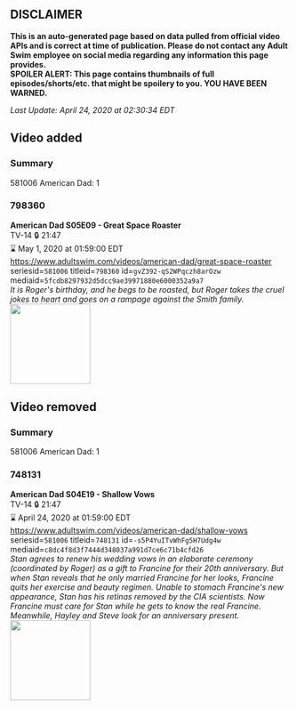 ## DISCLAIMER
**This is an auto-generated page based on data pulled from official video APIs and is correct at time of publication. Please do not contact any Adult Swim employee on social media regarding any information this page provides.**  
**SPOILER ALERT: This page contains thumbnails of full episodes/shorts/etc. that might be spoilery to you. YOU HAVE BEEN WARNED.**  

_Last Update: April 24, 2020 at 02:30:34 EDT_
## Video added
### Summary
581006 American Dad: 1  
### 798360
**American Dad S05E09 - Great Space Roaster**  
TV-14 🔒 21:47  
⌛ May 1, 2020 at 01:59:00 EDT  
https://www.adultswim.com/videos/american-dad/great-space-roaster  
seriesid=`581006` titleid=`798360` id=`gvZ392-qS2WPqczh8arOzw` mediaid=`5fcdb8297932d5dcc9ae39971880e6000352a9a7`  
_It is Roger's birthday, and he begs to be roasted, but Roger takes the cruel jokes to heart and goes on a rampage against the Smith family._  
<a href="https://i.cdn.turner.com/adultswim/big/image-upload/thumbnails/thumb-2_image-15289063476458.jpg"><img src="https://i.cdn.turner.com/adultswim/big/image-upload/thumbnails/thumb-2_image-15289063476458.jpg" height="144px" /></a>
## Video removed
### Summary
581006 American Dad: 1  
### 748131
**American Dad S04E19 - Shallow Vows**  
TV-14 🔒 21:47  
⌛ April 24, 2020 at 01:59:00 EDT  
https://www.adultswim.com/videos/american-dad/shallow-vows  
seriesid=`581006` titleid=`748131` id=`-s5P4YuITvWhFg5H7Udg4w` mediaid=`c8dc4f8d3f7444d348037a991d7ce6c71b4cfd26`  
_Stan agrees to renew his wedding vows in an elaborate ceremony (coordinated by Roger) as a gift to Francine for their 20th anniversary. But when Stan reveals that he only married Francine for her looks, Francine quits her exercise and beauty regimen. Unable to stomach Francine's new appearance, Stan has his retinas removed by the CIA scientists. Now Francine must care for Stan while he gets to know the real Francine. Meanwhile, Hayley and Steve look for an anniversary present._  
<a href="https://i.cdn.turner.com/adultswim/big/image-upload/thumbnails/thumb-2_image-152821427501918.jpg"><img src="https://i.cdn.turner.com/adultswim/big/image-upload/thumbnails/thumb-2_image-152821427501918.jpg" height="144px" /></a>
